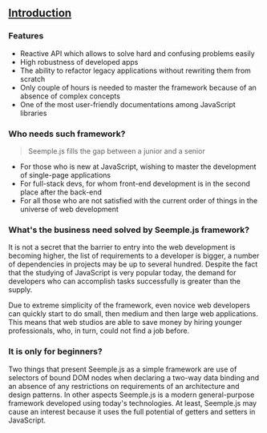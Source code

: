 ## [Introduction](#!introduction)
### Features
- Reactive API which allows to solve hard and confusing problems easily
- High robustness of developed apps
- The ability to refactor legacy applications without rewriting them from scratch
- Only couple of hours is needed to master the framework because of an absence of complex concepts
- One of the most user-friendly documentations among JavaScript libraries

### Who needs such framework?

> Seemple.js fills the gap between a junior and a senior

- For those who is new at JavaScript, wishing to master the development of single-page applications
- For full-stack devs, for whom front-end development is in the second place after the back-end
- For all those who are not satisfied with the current order of things in the universe of web development

### What's the business need solved by Seemple.js framework?

It is not a secret that the barrier to entry into the web development is becoming higher, the list of requirements to a developer is bigger, a number of dependencies in projects may be up to several hundred. Despite the fact that the studying of JavaScript is very popular today, the demand for developers who can accomplish tasks successfully is greater than the supply.

Due to extreme simplicity of the framework, even novice web developers can quickly start to do small, then medium and then large web applications. This means that web studios are able to save money by hiring younger professionals, who, in turn, could not find a job before.

### It is only for beginners?

Two things that present Seemple.js as a simple framework are use of selectors of bound DOM nodes when declaring a two-way data binding and an absence of any restrictions on requirements of an architecture and design patterns. In other aspects Seemple.js is a modern general-purpose framework developed using today's technologies. At least, Seemple.js may cause an interest because it uses the full potential of getters and setters in JavaScript.
